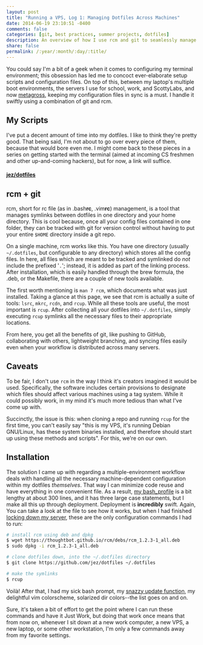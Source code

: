 ```yaml
---
layout: post
title: "Running a VPS, Log 1: Managing Dotfiles Across Machines"
date: 2014-06-19 23:10:51 -0400
comments: false
categories: [git, best practices, summer projects, dotfiles]
description: An overview of how I use rcm and git to seamlessly manage my dotfiles and configuration scripts across 10+ remote servers.
share: false
permalink: /:year/:month/:day/:title/
---
```


You could say I'm a bit of a geek when it comes to configuring my terminal environment; this obsession has led me to concoct ever-elaborate setup scripts and configuration files. On top of this, between my laptop's multiple boot environments, the servers I use for school, work, and ScottyLabs, and now [metagross](/2014/06/19/running-a-vps-log-0), keeping my configuration files in sync is a must. I handle it swiftly using a combination of git and rcm.

<!-- more -->

## My Scripts
I've put a decent amount of time into my dotfiles. I like to think they're pretty good. That being said, I'm not about to go over every piece of them, because that would bore even me. I might come back to these pieces in a series on getting started with the terminal (aimed at incoming CS freshmen and other up-and-coming hackers), but for now, a link will suffice.

#### [jez/dotfiles](https://github.com/jez/dotfiles/)

## rcm + git
rcm, short for rc file (as in .bash<b>rc</b>, .vim<b>rc</b>) management, is a tool that manages symlinks between dotfiles in one directory and your home directory. This is cool because, once all your config files contained in one folder, they can be tracked with git for version control without having to put your entire `$HOME` directory inside a git repo.

On a single machine, rcm works like this. You have one directory (usually `~/.dotfiles`, but configurable to any directory) which stores all the config files. In here, all files which are meant to be tracked and symlinked do _not_ include the prefixed '`.`'; instead, it is added as part of the linking process. After installation, which is easily handled through the brew formula, the .deb, or the Makefile, there are a couple of new tools available.

The first worth mentioning is `man 7 rcm`, which documents what was just installed. Taking a glance at this page, we see that rcm is actually a suite of tools: `lsrc`, `mkrc`, `rcdn`, and `rcup`. While all these tools are useful, the most important is `rcup`. After collecting all your dotfiles into `~/.dotfiles`, simply executing `rcup` symlinks all the necessary files to their appropriate locations.

From here, you get all the benefits of git, like pushing to GitHub, collaborating with others, lightweight branching, and syncing files easily even when your workflow is distributed across many servers.

## Caveats
To be fair, I don't use `rcm` in the way I think it's creators imagined it would be used. Specifically, the software includes certain provisions to designate which files should affect various machines using a tag system. While it could possibly work, in my mind it's much more tedious than what I've come up with.

Succinctly, the issue is this: when cloning a repo and running `rcup` for the first time, you can't easily say "this is my VPS, it's running Debian GNU/Linux, has these system binaries installed, and therefore should start up using these methods and scripts". For this, we're on our own.

## Installation
The solution I came up with regarding a multiple-environment workflow deals with handling all the necessary machine-dependent configuration within my dotfiles _themselves_. That way I can minimize code reuse and have everything in one convenient file. As a result, [my bash_profile](https://github.com/jez/dotfiles/tree/master/bash_profile) is a bit lengthy at about 300 lines, and it has three large case statements, but I make all this up through deployment. Deployment is __incredibly__ swift. Again, You can take a look at the file to see how it works, but when I had finished [locking down my server](/2014/06/19/running-a-vps-log-1), these are the only configuration commands I had to run:

```bash Installing rcm and dotfiles
# install rcm using deb and dpkg
$ wget https://thoughtbot.github.io/rcm/debs/rcm_1.2.3-1_all.deb
$ sudo dpkg -i rcm_1.2.3-1_all.deb

# clone dotfiles down, into the ~/.dotfiles directory
$ git clone https://github.com/jez/dotfiles ~/.dotfiles

# make the symlinks
$ rcup
```

Voilà! After that, I had my sick bash prompt, my [snazzy update function](/2014/06/11/update-your-software-its-the-law/), my delightful vim colorscheme, solarized dir colors--the list goes on and on.

Sure, it's taken a bit of effort to get the point where I can run these commands and have it Just Work, but doing that work once means that from now on, whenever I sit down at a new work computer, a new VPS, a new laptop, or some other workstation, I'm only a few commands away from my favorite settings.

